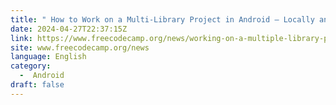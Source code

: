 ```yaml
---
title: " How to Work on a Multi-Library Project in Android – Locally and Remotely "
date: 2024-04-27T22:37:15Z
link: https://www.freecodecamp.org/news/working-on-a-multiple-library-project-in-android/?utm_medium=RSS&utm_source=news.12bit.vn
site: www.freecodecamp.org/news
language: English
category:
  -  Android 
draft: false
---
```

